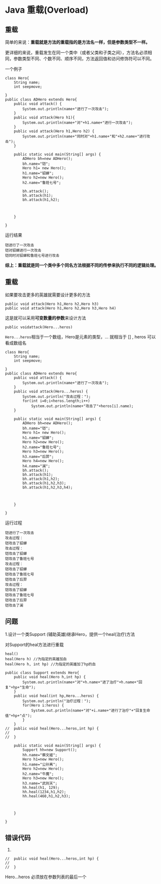 # Java 重载(Overload)

## 重载
简单的来说：**重载就是方法的重载指的是方法名一样，但是参数类型不一样。**

更详细的来说，重载发生在同一个类中（或者父类和子类之间），方法名必须相同，参数类型不同、个数不同、顺序不同，方法返回值和访问修饰符可以不同。

一个例子

```
class Hero{
	String name;
	int seepmove;
	
}
public class ADHero extends Hero{
	public void attack() {
		System.out.println(name+"进行了一次攻击");
	}
	public void attack(Hero h1){
		System.out.println(name+"对"+h1.name+"进行一次攻击");
	}
	public void attack(Hero h1,Hero h2) {
		System.out.println(name+"同时对"+h1.name+"和"+h2.name+"进行攻击");
	}

	public static void main(String[] args) {
		ADHero bh=new ADHero();
		bh.name="铠";
		Hero h1= new Hero();
		h1.name="貂蝉";
		Hero h2=new Hero();
		h2.name="鲁班七号";
		
		bh.attack();
		bh.attack(h1);
		bh.attack(h1,h2);
		
		

	}

}
```
运行结果
```
铠进行了一次攻击
铠对貂蝉进行一次攻击
铠同时对貂蝉和鲁班七号进行攻击
```


**综上：重载就是同一个类中多个同名方法根据不同的传参来执行不同的逻辑处理。**

## 重载

如果要攻击更多的英雄就需要设计更多的方法
```
public void attack(Hero h1,Hero h2,Hero h3)
public void attack(Hero h1,Hero h2,Hero h3,Hero h4)
```
这是就可以采用**可变数量的参数**来设计方法
```
public voidattack(Hero...heros)
```
`Hero...heros`相当于一个数组，Hero是元素的类型，... 就相当于 [] , heros 可以看成数组名

```
class Hero{
	String name;
	int seepmove;
	
}
public class ADHero extends Hero{
	public void attack() {
		System.out.println(name+"进行了一次攻击");
	}
	public void attack(Hero...heros) {
		System.out.println("攻击过程：");
		for(int i=0;i<heros.length;i++)
		    System.out.println(name+"攻击了"+heros[i].name);
	}

	public static void main(String[] args) {
		ADHero bh=new ADHero();
		bh.name="铠";
		Hero h1= new Hero();
		h1.name="貂蝉";
		Hero h2=new Hero();
		h2.name="鲁班七号";
	    Hero h3=new Hero();
	    h3.name="后羿";
	    Hero h4=new Hero();
	    h4.name="澜";
		bh.attack();
		bh.attack(h1);
		bh.attack(h1,h2);
		bh.attack(h1,h2,h3);
		bh.attack(h1,h2,h3,h4);
		
		

	}

}
```
运行过程
```
铠进行了一次攻击
攻击过程：
铠攻击了貂蝉
攻击过程：
铠攻击了貂蝉
铠攻击了鲁班七号
攻击过程：
铠攻击了貂蝉
铠攻击了鲁班七号
铠攻击了后羿
攻击过程：
铠攻击了貂蝉
铠攻击了鲁班七号
铠攻击了后羿
铠攻击了澜
```

## 问题
1.设计一个类Support (辅助英雄)继承Hero，提供一个heal(治疗)方法

对Support的heal方法进行重载
```
heal()
heal(Hero h) //为指定的英雄加血
heal(Hero h, int hp) //为指定的英雄加了hp的血
```
```
public class Support extends Hero{
	public void heal(Hero h,int hp) {
		System.out.println(name+"对"+h.name+"进了治疗"+h.name+"回复"+hp+"生命");
	}
	public void heal(int hp,Hero...heros) {
		System.out.println("治疗过程：");
		for(Hero i:heros) {
			System.out.println(name+"对"+i.name+"进行了治疗"+"回复生命值"+hp+"点");
		}
	}
//	public void heal(Hero...heros,int hp) {
//		
//	}

	public static void main(String[] args) {
		Support hh=new Support();
		hh.name="蔡文姬";
		Hero h1=new Hero();
		h1.name="公孙离";
		Hero h2=new Hero();
		h2.name="牛魔";
		Hero h3=new Hero();
		h3.name="武则天";
		hh.heal(h1, 129);
		hh.heal(1234,h1,h2);
		hh.heal(460,h1,h2,h3);
		
		

	}

}
```
## 错误代码
1.

```
//	public void heal(Hero...heros,int hp) {
//		
//	}
```
Hero...heros 必须放在参数列表的最后一个